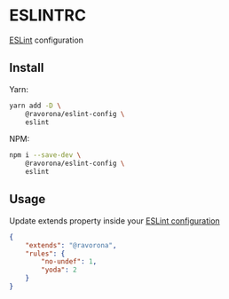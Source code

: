 # ESLINTRC
[ESLint](https://eslint.org) configuration

## Install
Yarn:
```bash
yarn add -D \
    @ravorona/eslint-config \
    eslint
```
NPM:
```bash
npm i --save-dev \
    @ravorona/eslint-config \
    eslint
```

## Usage
Update extends property inside your [ESLint configuration](https://eslint.org/docs/user-guide/configuring)

```json
{
    "extends": "@ravorona",
    "rules": {
        "no-undef": 1,
        "yoda": 2
    }
}
```
